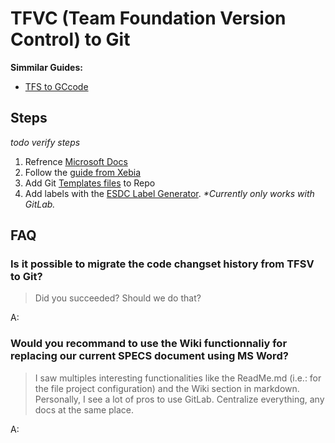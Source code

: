 # TFVC (Team Foundation Version Control) to Git

**Simmilar Guides:**  

* [TFS to GCcode](tfs-to-gccode.md)

## Steps

_todo verify steps_

1. Refrence [Microsoft Docs](https://docs.microsoft.com/en-us/azure/devops/learn/git/migrate-from-tfvc-to-git)
1. Follow the [guide from Xebia](https://xebia.com/blog/migrate-tfs-to-git/)
1. Add Git [Templates files](https://github.com/esdc-edsc/template-gabarit) to Repo
1. Add labels with the [ESDC Label Generator](https://github.com/esdc-edsc/label-generator). _*Currently only works with GitLab._

## FAQ

### Is it possible to migrate the code changset history from TFSV to Git?

> Did you succeeded?
> Should we do that?

A:

### Would you recommand to use the Wiki functionnaliy for replacing our current SPECS document using MS Word?

> I saw multiples interesting functionalities like the ReadMe.md (i.e.: for the file project configuration) and the Wiki section in markdown.  
> Personally, I see a lot of pros to use GitLab.
> Centralize everything, any docs at the same place.

A:
